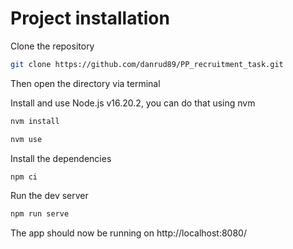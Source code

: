 # Project installation

Clone the repository

```bash
git clone https://github.com/danrud89/PP_recruitment_task.git
```

Then open the directory via terminal

Install and use Node.js v16.20.2, you can do that using nvm

```bash
nvm install
```

```bash
nvm use
```

Install the dependencies

```bash
npm ci
```

Run the dev server

```bash
npm run serve
```

The app should now be running on http://localhost:8080/
